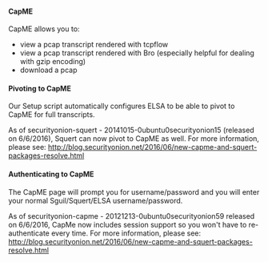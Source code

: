 #### CapME ####
CapME allows you to:
* view a pcap transcript rendered with tcpflow
* view a pcap transcript rendered with Bro (especially helpful for dealing with gzip encoding)
* download a pcap

#### Pivoting to CapME ####
Our Setup script automatically configures ELSA to be able to pivot to CapME for full transcripts.  

As of securityonion-squert - 20141015-0ubuntu0securityonion15 (released on 6/6/2016), Squert can now pivot to CapME as well.  For more information, please see:
http://blog.securityonion.net/2016/06/new-capme-and-squert-packages-resolve.html

#### Authenticating to CapME ####
The CapME page will prompt you for username/password and you will enter your normal Sguil/Squert/ELSA username/password.  

As of securityonion-capme - 20121213-0ubuntu0securityonion59 released on 6/6/2016, CapMe now includes session support so you won't have to re-authenticate every time.  For more information, please see:
http://blog.securityonion.net/2016/06/new-capme-and-squert-packages-resolve.html

